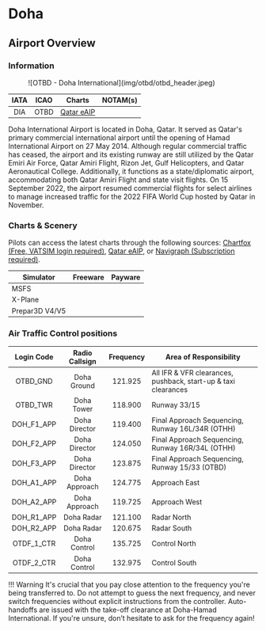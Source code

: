 # Doha
## Airport Overview
### Information

<figure markdown>
![OTBD - Doha International](img/otbd/otbd_header.jpeg)
</figure>

| IATA | ICAO | Charts | NOTAM(s) |
|:----:|:----:|:------:|:----------:|
| DIA  | OTBD | [Qatar eAIP](https://www.aim.gov.qa/eAIP1.html)    | |

Doha International Airport is located in Doha, Qatar. It served as Qatar's primary commercial international airport until the opening of Hamad International Airport on 27 May 2014. Although regular commercial traffic has ceased, the airport and its existing runway are still utilized by the Qatar Emiri Air Force, Qatar Amiri Flight, Rizon Jet, Gulf Helicopters, and Qatar Aeronautical College. Additionally, it functions as a state/diplomatic airport, accommodating both Qatar Amiri Flight and state visit flights. On 15 September 2022, the airport resumed commercial flights for select airlines to manage increased traffic for the 2022 FIFA World Cup hosted by Qatar in November.

### Charts & Scenery
Pilots can access the latest charts through the following sources: [Chartfox (Free, VATSIM login required)](https://chartfox.org/), [Qatar eAIP](https://www.aim.gov.qa/eAIP1.html), or [Navigraph (Subscription required)](https://navigraph.com/).

| Simulator      | Freeware | Payware   |
|----------------|----------|-----------|
| MSFS           |          |           |
| X-Plane        |          |           |
| Prepar3D V4/V5 |          |           |

### Air Traffic Control positions
| Login Code |  Radio Callsign  | Frequency | Area of Responsibility                                            |
|:----------:|:----------------:|:---------:|-------------------------------------------------------------------|
| OTBD_GND   | Doha Ground      | 121.925   |  All IFR & VFR clearances, pushback, start-up & taxi clearances   |
| OTBD_TWR   | Doha Tower       | 118.900   |       Runway 33/15                                                |                        
 DOH_F1_APP |       Doha Director      |  119.400  |                                                                    Final Approach Sequencing, Runway 16L/34R (OTHH)                                                                    |
| DOH_F2_APP |       Doha Director      |  124.050  |                                                                    Final Approach Sequencing, Runway 16R/34L (OTHH)                                                                    |
| DOH_F3_APP |       Doha Director      |  123.875  |                                                                     Final Approach Sequencing, Runway 15/33 (OTBD)                                                                     |
| DOH_A1_APP |       Doha Approach      |  124.775  |                                                                                      Approach East                                                                                     |
| DOH_A2_APP |       Doha Approach      |  119.725  |                                                                                      Approach West                                                                                     |
| DOH_R1_APP |        Doha Radar        |  121.100  |                                                                                       Radar North                                                                                      |
| DOH_R2_APP |        Doha Radar        |  120.675  |                                                                                       Radar South                                                                                      |
| OTDF_1_CTR |       Doha Control       |  135.725  |                                                                                      Control North                                                                                     |
| OTDF_2_CTR |       Doha Control       |  132.975  |                                                                                      Control South                                                                                     |

!!! Warning
    It's crucial that you pay close attention to the frequency you're being transferred to. Do not attempt to guess the next frequency, and never switch frequencies without explicit instructions from the controller. Auto-handoffs are issued with the take-off clearance at Doha-Hamad International. If you're unsure, don’t hesitate to ask for the frequency again!
